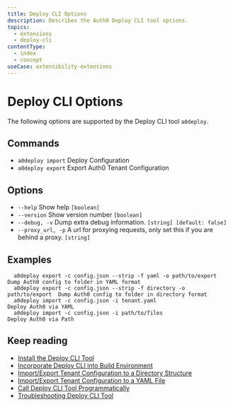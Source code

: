 ```yaml
---
title: Deploy CLI Options
description: Describes the Auth0 Deploy CLI tool options.
topics:
  - extensions
  - deploy-cli
contentType:
  - index
  - concept
useCase: extensibility-extensions
---
```

# Deploy CLI Options

The following options are supported by the Deploy CLI tool `a0deploy`.

## Commands

- `a0deploy import` Deploy Configuration
- `a0deploy export` Export Auth0 Tenant Configuration

## Options
- `--help` Show help  `[boolean]`
- `--version` Show version number  `[boolean]`
- `--debug, -v` Dump extra debug information.  `[string] [default: false]`
- `--proxy_url, -p` A url for proxying requests, only set this if you are behind a proxy.  `[string]`

## Examples

```
  a0deploy export -c config.json --strip -f yaml -o path/to/export       Dump Auth0 config to folder in YAML format
  a0deploy export -c config.json --strip -f directory -o path/to/export  Dump Auth0 config to folder in directory format
  a0deploy import -c config.json -i tenant.yaml                          Deploy Auth0 via YAML
  a0deploy import -c config.json -i path/to/files                        Deploy Auth0 via Path
```

## Keep reading

* [Install the Deploy CLI Tool](/extensions/deploy-cli/guides/install-deploy-cli)
* [Incorporate Deploy CLI into Build Environment](/extensions/deploy-cli/guides/incorporate-deploy-cli-into-build-environment)
* [Import/Export Tenant Configuration to a Directory Structure](/extensions/deploy-cli/guides/import-export-directory-structure)
* [Import/Export Tenant Configuration to a YAML File](/extensions/deploy-cli/guides/import-export-yaml-file)
* [Call Deploy CLI Tool Programmatically](/extensions/deploy-cli/guides/call-deploy-cli-programmatically)
* [Troubleshooting Deploy CLI Tool](/extensions/deploy-cli/references/troubleshooting)
